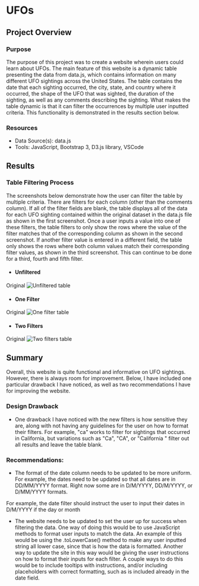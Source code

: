 # UFOs

## Project Overview

### Purpose
The purpose of this project was to create a website wherein users could learn about UFOs. The main feature of this website is a dynamic table presenting the data from data.js, which contains information on many different UFO sightings across the United States. The table contains the date that each sighting occurred, the city, state, and country where it occurred, the shape of the UFO that was sighted, the duration of the sighting, as well as any comments describing the sighting. What makes the table dynamic is that it can filter the occurrences by multiple user inputted criteria. This functionality is demonstrated in the results section below. 

### Resources
- Data Source(s): data.js
- Tools: JavaScript, Bootstrap 3, D3.js library, VSCode

## Results

### Table Filtering Process
The screenshots below demonstrate how the user can filter the table by multiple criteria. There are filters for each column (other than the comments column). If all of the filter fields are blank, the table displays all of the data for each UFO sighting contained within the original dataset in the data.js file as shown in the first screenshot. Once a user inputs a value into one of these filters, the table filters to only show the rows where the value of the filter matches that of the corresponding column as shown in the second screenshot. If another filter value is entered in a different field, the table only shows the rows where both column values match their corresponding filter values, as shown in the third screenshot. This can continue to be done for a third, fourth and fifth filter. 

- #### Unfiltered
Original ![Unfiltered table](/Resources/table-unfiltered.png?raw=true "Title")
- #### One Filter
Original ![One filter table](/Resources/table-one-filter.png?raw=true "Title")
- #### Two Filters
Original ![Two filters table](/Resources/table-two-filters.png?raw=true "Title")

## Summary
Overall, this website is quite functional and informative on UFO sightings. However, there is always room for improvement. Below, I have included one particular drawback I have noticed, as well as two recommendations I have for improving the website.

### Design Drawback
- One drawback I have noticed with the new filters is how sensitive they are, along with not having any guidelines for the user on how to format their filters. For example, "ca" works to filter for sightings that occurred in California, but variations such as "Ca", "CA", or "California " filter out all results and leave the table blank.  

### Recommendations:
- The format of the date column needs to be updated to be more uniform. For example, the dates need to be updated so that all dates are in DD/MM/YYYY format. Right now some are in D/M/YYYY, DD/M/YYYY, or D/MM/YYYY formats. 

 For example, the date filter should instruct the user to input their dates in D/M/YYYY if the day or month 
- The website needs to be updated to set the user up for success when filtering the data. One way of doing this would be to use JavaScript methods to format user inputs to match the data. An example of this would be using the .toLowerCase() method to make any user inputted string all lower case, since that is how the data is formatted. Another way to update the site in this way would be giving the user instructions on how to format their inputs for each filter. A couple ways to do this would be to include tooltips with instructions, and/or including placeholders with correct formatting, such as is included already in the date field.